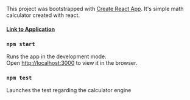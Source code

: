This project was bootstrapped with [Create React App](https://github.com/facebook/create-react-app).
It's simple math calculator created with react.
#### [Link to Application](https://app.netlify.com/sites/bartekw2213-react-calculator/deploys/5efef30eb376c88ce5350c1b)


### `npm start`

Runs the app in the development mode.<br />
Open [http://localhost:3000](http://localhost:3000) to view it in the browser.

### `npm test`

Launches the test regarding the calculator engine



